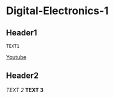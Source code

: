 # Digital-Electronics-1
## Header1
```
TEXT1
```
[Youtube](https://www.youtube.com)
## Header2

*TEXT 2*
**TEXT 3**

